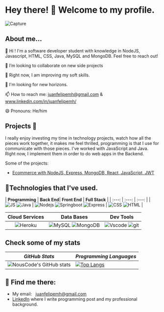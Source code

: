 # Hey there! 🤝 Welcome to my profile.
![Capture](https://www.canva.com/design/DAFTMTZ6SCI/flFB6faHk352fEDdvgldhQ/view?utm_content=DAFTMTZ6SCI&utm_campaign=designshare&utm_medium=link2&utm_source=sharebutton)
## About me...
👋 Hi ! I'm a software developer student with knowledge in NodeJS, Javascript, HTML, CSS, Java, MySQL and MongoDB. Feel free to reach out!

🐉 I’m looking to collaborate on new side projects

🔭 Right now, I am improving my soft skills.

🎣 I'm looking for new horizons.

📫 How to reach me: juanfelipemh@gmail.com & www.linkedin.com/in/juanfelipemh/

😄 Pronouns: He/him 

## Projects 🚂
I really enjoy investing my time in technology projects, watch how all the pieces work together, it makes me feel thrilled, programming is that I use for communicate with those pieces. I've worked with JavaScript and Java. Right now, I implement them in order to do web apps in the Backend.

Some of the projects:
- [Ecommerce with NodeJS, Express, MongoDB, React, JavaScript, JWT](https://github.com/juanfelipemh/proyectods4)

## 🏅Technologies that I've used.

| **Programming** | **Back End**| **Front End** | **Full Stack** |
| :---: | :---: | :---: |
| ![JS](https://img.shields.io/badge/JavaScript-323330?style=for-the-badge&logo=javascript&logoColor=F7DF1E) ![Java](https://img.shields.io/badge/Java-ED8B00?style=for-the-badge&logo=java&logoColor=white)  | ![Nodejs](https://img.shields.io/badge/Node.js-339933?style=for-the-badge&logo=nodedotjs&logoColor=white) ![Springboot](https://img.shields.io/badge/Spring-6DB33F?style=for-the-badge&logo=spring&logoColor=white) ![Express](https://img.shields.io/badge/Express.js-404D59?style=for-the-badge) | ![CSS](https://img.shields.io/badge/CSS3-1572B6?style=for-the-badge&logo=css3&logoColor=white) ![HTML](https://img.shields.io/badge/HTML5-E34F26?style=for-the-badge&logo=html5&logoColor=white) |

| **Cloud Services** | **Data Bases** | **Dev Tools** |
| :---: | :---: | :---: |
| ![Heroku](https://img.shields.io/badge/Heroku-430098?style=for-the-badge&logo=heroku&logoColor=white) | ![MySQL](	https://img.shields.io/badge/MySQL-005C84?style=for-the-badge&logo=mysql&logoColor=white) ![MongoDB](https://img.shields.io/badge/MongoDB-4EA94B?style=for-the-badge&logo=mongodb&logoColor=white) | ![Vscode](https://img.shields.io/badge/VSCode-0078D4?style=for-the-badge&logo=visual%20studio%20code&logoColor=white) ![git](	https://img.shields.io/badge/GIT-E44C30?style=for-the-badge&logo=git&logoColor=white) 
## Check some of my stats

| *GitHub Stats* | *Programming Languages* |
---|---  
| ![NousCode's GitHub stats](https://github-readme-stats.vercel.app/api?username=crisgahur&show_icons=true&theme=slateorange ) |  [![Top Langs](https://github-readme-stats.vercel.app/api/top-langs/?username=crisgahur&layout=compact&theme=slateorange )](https://github.com/anuraghazra/github-readme-stats) |

## 📡 Find me there:

- My email: <a style="margin-left: 8px;" href="mailto:juanfelipemh@gmail.com">juanfelipemh@gmail.com</a>
- [LinkedIn](https://www.linkedin.com/in/juanfelipemh/) where I write programming post and my professional background. 
